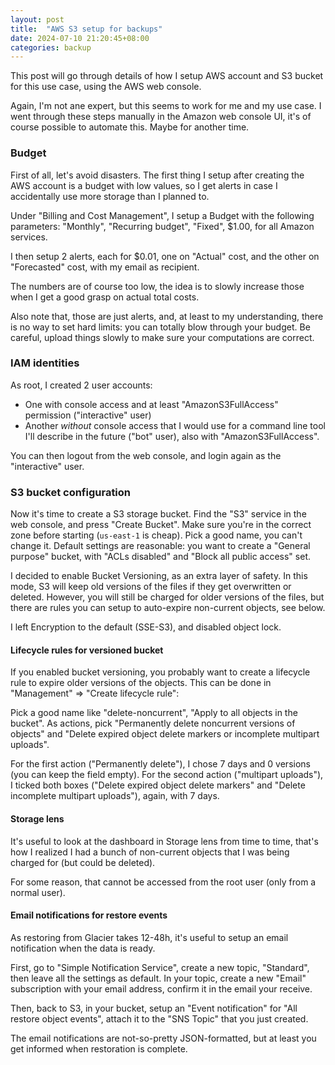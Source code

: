 ```yaml
---
layout: post
title:  "AWS S3 setup for backups"
date: 2024-07-10 21:20:45+08:00
categories: backup
---
```


This post will go through details of how I setup AWS account and
S3 bucket for this use case, using the AWS web console.

Again, I'm not ane expert, but this seems to work for me and my use case.
I went through these steps manually in the Amazon web console UI, it's of
course possible to automate this. Maybe for another time.

### Budget

First of all, let's avoid disasters. The first thing I setup after creating
the AWS account is a budget with low values, so I get alerts in case I
accidentally use more storage than I planned to.

Under "Billing and Cost Management", I setup a Budget with the following
parameters: "Monthly", "Recurring budget", "Fixed", $1.00, for all
Amazon services.

I then setup 2 alerts, each for $0.01, one on "Actual" cost, and the
other on "Forecasted" cost, with my email as recipient.

The numbers are of course too low, the idea is to slowly increase those
when I get a good grasp on actual total costs.

Also note that, those are just alerts, and, at least to my understanding,
there is no way to set hard limits: you can totally blow through your
budget. Be careful, upload things slowly to make sure your computations
are correct.

### IAM identities

As root, I created 2 user accounts:

- One with console access and at least "AmazonS3FullAccess" permission
  ("interactive" user)
- Another *without* console access that I would use for a command line tool I'll describe in the future ("bot" user), also with "AmazonS3FullAccess".

You can then logout from the web console, and login again as the
"interactive" user.

### S3 bucket configuration

Now it's time to create a S3 storage bucket. Find the "S3" service in the
web console, and press "Create Bucket". Make sure you're in the correct zone
before starting (`us-east-1` is cheap). Pick a good name, you can't change
it. Default settings are reasonable: you want to create a "General purpose"
bucket, with "ACLs disabled" and "Block all public access" set.

I decided to enable Bucket Versioning, as an extra layer of safety. In
this mode, S3 will keep old versions of the files if they get overwritten or
deleted. However, you will still be charged for older versions of the
files, but there are rules you can setup to auto-expire non-current objects,
see below.

I left Encryption to the default (SSE-S3), and disabled object lock.

#### Lifecycle rules for versioned bucket

If you enabled bucket versioning, you probably want to create a lifecycle
rule to expire older versions of the objects. This can be done in
"Management" => "Create lifecycle rule":

Pick a good name like "delete-noncurrent", "Apply to all objects in the
bucket". As actions, pick "Permanently delete noncurrent versions of objects"
and "Delete expired object delete markers or incomplete multipart uploads".

For the first action ("Permanently delete"), I chose 7 days and 0 versions
(you can keep the field empty). For the second action ("multipart uploads"),
I ticked both boxes ("Delete expired object delete markers" and "Delete
incomplete multipart uploads"), again, with 7 days.

#### Storage lens

It's useful to look at the dashboard in Storage lens from time to time,
that's how I realized I had a bunch of non-current objects that I was being
charged for (but could be deleted).

For some reason, that cannot be accessed from the root user (only from
a normal user).

#### Email notifications for restore events

As restoring from Glacier takes 12-48h, it's useful to setup an email
notification when the data is ready.

First, go to "Simple Notification Service", create a new topic, "Standard",
then leave all the settings as default. In your topic, create a new "Email"
subscription with your email address, confirm it in the email your receive.

Then, back to S3, in your bucket, setup an "Event notification" for
"All restore object events", attach it to the "SNS Topic" that you just
created.

The email notifications are not-so-pretty JSON-formatted, but at least you
get informed when restoration is complete.
